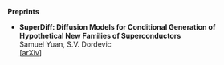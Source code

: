 **Preprints**

- **SuperDiff: Diffusion Models for Conditional Generation of Hypothetical New Families of Superconductors**  
  <span style="font-size:100%;">Samuel Yuan</span>, S.V. Dordevic  
  [[arXiv]](https://arxiv.org/abs/2402.00198)
